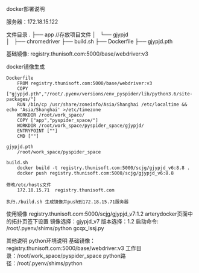 docker部署说明

服务器：172.18.15.122

文件目录
.
├── app         //存放项目文件
│   └── gjypjd      
│       ├── chromedriver
├── build.sh
├── Dockerfile
├── gjypjd.pth

基础镜像: registry.thunisoft.com:5000/base/webdriver:v3

docker镜像生成

    Dockerfile
        FROM registry.thunisoft.com:5000/base/webdriver:v3
        COPY ["gjypjd.pth","/root/.pyenv/versions/env_pyspider/lib/python3.6/site-packages/"]
        RUN /bin/cp /usr/share/zoneinfo/Asia/Shanghai /etc/localtime && echo 'Asia/Shanghai' >/etc/timezone
        WORKDIR /root/work_space/
        COPY ["app","pyspider_space/"]
        WORKDIR /root/work_space/pyspider_space/gjypjd/
        ENTRYPOINT [""]
        CMD [""]

    gjypjd.pth
        /root/work_space/pyspider_space

    build.sh
        docker build -t registry.thunisoft.com:5000/scjg/gjypjd_v6:8.8 .
        docker push registry.thunisoft.com:5000/scjg/gjypjd_v6:8.8

    修改/etc/hosts文件
        172.18.15.71  registry.thunisoft.com

    执行./build.sh 生成镜像并push到172.18.15.71服务器

使用镜像
    registry.thunisoft.com:5000/scjg/gjypjd_v7:1.2
    arterydocker页面中的拓扑页签下设置
        镜像选择：gjypjd_v7
        版本选择：1.2
        启动命令: /root/.pyenv/shims/python gcqx_lssj.py


其他说明
    python环境说明
        基础镜像：registry.thunisoft.com:5000/base/webdriver:v3
            工作目录：/root/work_space/pyspider_space
            python路径：/root/.pyenv/shims/python

